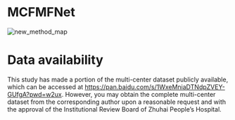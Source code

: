 # MCFMFNet
![new_method_map](https://github.com/user-attachments/assets/0b5a61f3-44cd-4a84-883f-89450c62294f)
# Data availability
This study has made a portion of the multi-center dataset publicly available, which can be accessed at https://pan.baidu.com/s/1WxeMniaDTNdpZVEY-GUfgA?pwd=w2ux. However, you may obtain the complete multi-center dataset from the corresponding author upon a reasonable request and with the approval of the Institutional Review Board of Zhuhai People’s Hospital.
